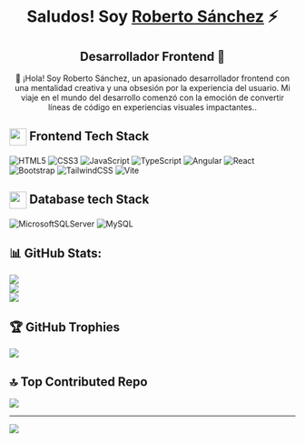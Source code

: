 <h1 align="center">Saludos! Soy <a href="https://www.linkedin.com/in/roberto-s%C3%A1nchez-dev/" target="_BLANK">Roberto Sánchez</a> ⚡</h1>
<h2 align="center">Desarrollador Frontend 🎨</h2>
<p align="center">💫 
¡Hola! Soy Roberto Sánchez, un apasionado desarrollador frontend con una mentalidad creativa y una obsesión por la experiencia del usuario. Mi viaje en el mundo del desarrollo comenzó con la emoción de convertir líneas de código en experiencias visuales impactantes..</p>

<p align="center">
    <h2> <img src="https://cdn-icons-png.flaticon.com/128/1343/1343438.png?ga=GA1.1.474962155.1696794002&track=ais" width="30" align="center"> Frontend Tech Stack</h2>

![HTML5](https://img.shields.io/badge/html5-%23E34F26.svg?style=for-the-badge&logo=html5&logoColor=white) ![CSS3](https://img.shields.io/badge/css3-%231572B6.svg?style=for-the-badge&logo=css3&logoColor=white)  ![JavaScript](https://img.shields.io/badge/javascript-%23323330.svg?style=for-the-badge&logo=javascript&logoColor=%23F7DF1E) ![TypeScript](https://img.shields.io/badge/typescript-%23007ACC.svg?style=for-the-badge&logo=typescript&logoColor=white)   ![Angular](https://img.shields.io/badge/angular-%23DD0031.svg?style=for-the-badge&logo=angular&logoColor=white) ![React](https://img.shields.io/badge/react-%2320232a.svg?style=for-the-badge&logo=react&logoColor=%2361DAFB) ![Bootstrap](https://img.shields.io/badge/bootstrap-%238511FA.svg?style=for-the-badge&logo=bootstrap&logoColor=white) ![TailwindCSS](https://img.shields.io/badge/tailwindcss-%2338B2AC.svg?style=for-the-badge&logo=tailwind-css&logoColor=white) ![Vite](https://img.shields.io/badge/vite-%23646CFF.svg?style=for-the-badge&logo=vite&logoColor=white)

</p>

<h2> <img src="https://img.icons8.com/?size=80&id=64502&format=png" width="30" align="center"> Database tech Stack</h2>

![MicrosoftSQLServer](https://img.shields.io/badge/Microsoft%20SQL%20Sever-CC2927?style=for-the-badge&logo=microsoft%20sql%20server&logoColor=white) ![MySQL](https://img.shields.io/badge/mysql-%2300f.svg?style=for-the-badge&logo=mysql&logoColor=white)



<h2>📊 GitHub Stats:</h2>  
 
![](https://github-readme-stats.vercel.app/api?username=RobertoSanchezRamos11&theme=default&hide_border=false&include_all_commits=false&count_private=false)<br/>
![](https://github-readme-streak-stats.herokuapp.com/?user=RobertoSanchezRamos11&theme=default&hide_border=false)<br/>
![](https://github-readme-stats.vercel.app/api/top-langs/?username=RobertoSanchezRamos11&theme=default&hide_border=false&include_all_commits=false&count_private=false&layout=compact)

<h2>🏆 GitHub Trophies</h2> 

![](https://github-profile-trophy.vercel.app/?username=RobertoSanchezRamos11&theme=radical&no-frame=false&no-bg=true&margin-w=4)

<h2>🔝 Top Contributed Repo</h2>

![](https://github-contributor-stats.vercel.app/api?username=RobertoSanchezRamos11&limit=5&theme=flat&combine_all_yearly_contributions=true)

---
[![](https://visitcount.itsvg.in/api?id=RobertoSanchezRamos11&icon=0&color=0)](https://visitcount.itsvg.in)

<!-- Proudly created with GPRM ( https://gprm.itsvg.in ) -->
